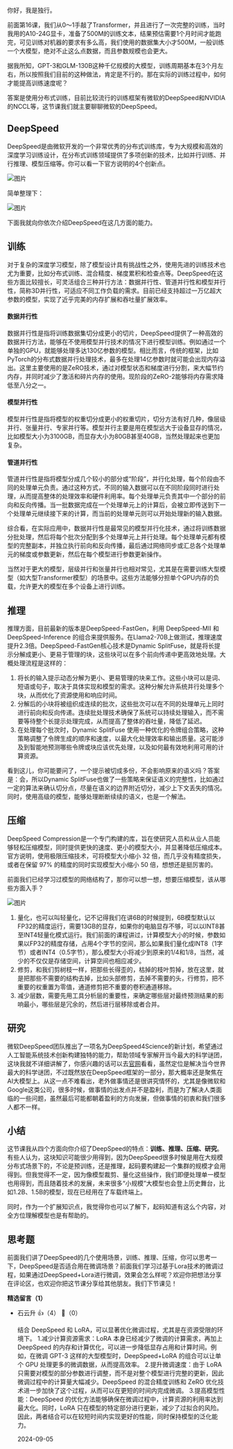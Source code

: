 你好，我是独行。

前面第16课，我们从0～1手敲了Transformer，并且进行了一次完整的训练，当时我用的A10-24G显卡，准备了500M的训练文本，结果预估需要1个月时间才能跑完，可见训练对机器的要求有多么高，我们使用的数据集大小才500M，一般训练一个大模型，绝对不止这么点数据，而且参数规模也会更大。

据我所知，GPT-3和GLM-130B这种千亿规模的大模型，训练周期基本在3个月左右，所以按照我们目前的这种做法，肯定是不行的。那在实际的训练过程中，如何才能提高训练速度呢？

答案是使用分布式训练，目前比较流行的训练框架有微软的DeepSpeed和NVIDIA的NCCL等，这节课我们就主要聊聊微软的DeepSpeed。

## DeepSpeed

DeepSpeed是由微软开发的一个非常优秀的分布式训练库，专为大规模和高效的深度学习训练设计，在分布式训练领域提供了多项创新的技术，比如并行训练、并行推理、模型压缩等。你可以看一下官方说明的4个创新点。

![图片](https://static001.geekbang.org/resource/image/87/7c/879fbdb6b8ac6ef8d1f4c163ceeyye7c.png?wh=2048x475)

简单整理下：

![图片](https://static001.geekbang.org/resource/image/25/ea/25aa98226da8a14c2094941ed23e09ea.jpg?wh=1422x1230)

下面我就向你依次介绍DeepSpeed在这几方面的能力。

## 训练

对于复杂的深度学习模型，除了模型设计具有挑战性之外，使用先进的训练技术也尤为重要，比如分布式训练、混合精度、梯度累积和检查点等。DeepSpeed在这些方面比较擅长，可灵活组合三种并行方法：数据并行性、管道并行性和模型并行性，简称3D并行性，可适应不同工作负载的需求。目前已经支持超过一万亿超大参数的模型，实现了近乎完美的内存扩展和吞吐量扩展效率。

#### 数据并行性

数据并行性是指将训练数据集切分成更小的切片，DeepSpeed提供了一种高效的数据并行方法，能够在不使用模型并行技术的情况下进行模型训练。例如通过一个单独的GPU，就能够处理多达130亿参数的模型。相比而言，传统的框架，比如PyTorch的分布式数据并行处理技术，最多在处理14亿参数时就可能会出现内存溢出。这里主要使用的是ZeRO技术，通过对模型状态和梯度进行分割，来大幅节约内存，并同时减少了激活和碎片内存的使用。现阶段的ZeRO-2能够将内存需求降低至八分之一。

#### 模型并行性

模型并行性是指将模型的权重切分成更小的权重切片，切分方法有好几种，像层级并行、张量并行、专家并行等。模型并行主要是用在模型远大于设备显存的情况，比如模型大小为3100GB，而显存大小为80GB甚至40GB，当然处理起来也更加复杂。

#### 管道并行性

管道并行性是指将模型分成几个较小的部分或“阶段”，并行化处理，每个阶段由不同的处理单元负责。通过这种方式，不同的输入数据可以在不同阶段同时进行处理，从而提高整体的处理效率和硬件利用率。每个处理单元负责其中一个部分的前向和反向传播。当一批数据完成在一个处理单元上的计算后，会被立即传送到下一个处理单元继续接下来的计算，而当前的处理单元则可以开始处理新的输入数据。

综合看，在实际应用中，数据并行性是最常见的模型并行化技术，通过将训练数据分批处理，然后将每个批次分配到多个处理单元上并行处理。每个处理单元都有模型的完整副本，并独立执行前向和反向传播，最后通过网络同步或汇总各个处理单元的梯度或参数更新，然后在每个模型进行参数更新操作。

当然对于更大的模型，层级并行和张量并行也相对常见，尤其是在需要训练大型模型（如大型Transformer模型）的场景中。这些方法能够分担单个GPU内存的负载，允许更大的模型在多个设备上进行训练。

## 推理

推理方面，目前最新的版本是DeepSpeed-FastGen，利用 DeepSpeed-MII 和 DeepSpeed-Inference 的组合来提供服务。在Llama2-70B上做测试，推理速度提升2.3倍。DeepSpeed-FastGen核心技术是Dynamic SplitFuse，就是将长提示分解成更小、更易于管理的块，这些块可以在多个前向传递中更高效地处理。大概处理流程是这样的：

1. 将长的输入提示动态分解为更小、更易管理的块来工作。这些小块可以是词、短语或句子，取决于具体实现和模型的需求。这种分解允许系统并行处理多个块，从而优化了资源使用和响应时间。
2. 分解后的小块将被组织成连续的批次，这些批次可以在不同的处理单元上同时进行前向和反向传递。连续批处理技术确保了系统可以持续处理输入，而不需要等待整个长提示处理完成，从而提高了整体的吞吐量，降低了延迟。
3. 在处理每个批次时，Dynamic SplitFuse 使用一种优化的令牌组合策略，这种策略调整了令牌生成的顺序和速度，以最大化处理效率和输出质量。这可能涉及到智能地预测哪些令牌或块应该优先处理，以及如何最有效地利用可用的计算资源。

看到这儿，你可能要问了，一个提示被切成多份，不会影响原来的语义吗？答案是：会，所以Dynamic SplitFuse也做了一些策略来保证语义的完整性，比如通过一定的算法来确认切分点，尽量在语义的边界附近切分，减少上下文丢失的情况。同时，使用高级的模型，能够处理断断续续的语义，也是一个解法。

## 压缩

DeepSpeed Compression是一个专门构建的库，旨在使研究人员和从业人员能够轻松压缩模型，同时提供更快的速度、更小的模型大小，并显著降低压缩成本。官方说明，使用极限压缩技术，可将模型大小缩小 32 倍，而几乎没有精度损失，或者在保留 97% 的精度的同时实现模型大小缩小 50 倍，想想还是挺厉害的。

前面我们已经学习过模型的网络结构了，那你可以想一想，想要压缩模型，该从哪些方面入手？

![图片](https://static001.geekbang.org/resource/image/6f/c4/6f1121d18abe0d37b6980e14136fyyc4.png?wh=1468x662)

1. 量化，也可以叫轻量化，记不记得我们在讲6B的时候提到，6B模型默认以FP32的精度运行，需要13GB的显存，如果你的电脑显存不够，可以以INT8甚至INT4轻量化模式运行。我们前面的课程讲过，计算模型大小的时候，参数如果以FP32的精度存储，占用4个字节的空间，那么如果我们量化成INT8（1字节）或者INT4（0.5字节），那么模型大小将减少到原来的1/4和1/8，当然，减少的不仅仅是存储空间，计算空间也相应减少。
2. 修剪，和我们剪树枝一样，把那些长得歪的，枯掉的枝叶剪掉，放在这里，就是把那些不需要的结构去掉，比如头部修剪，去掉不需要的头，行修剪，把不重要的权重置为零值，通道修剪把不重要的卷积通道移除。
3. 减少层数，需要先用工具分析层的重要性，来确定哪些层对最终预测结果的影响最小，哪些层是冗余的，然后进行层移除或者合并。

## 研究

微软DeepSpeed团队推出了一项名为DeepSpeed4Science的新计划，希望通过人工智能系统技术创新构建独特的能力，帮助领域专家解开当今最大的科学谜团，这块我就不详细讲解了，你感兴趣的话可以去[官网](https://deepspeed4science.ai/)看看，虽然定位是解决当今世界最大的科学谜团，不过既然放在DeepSpeed框架的一部分，那大概率还是聚焦在AI大模型上。从这一点不难看出，老外做事情还是很讲究情怀的，尤其是像微软和Google这类公司，很多时候，做事情的出发点并不是盈利，而是为了解决人类面临的一些问题，虽然最后可能都朝着盈利的方向发展，但做事情的初衷和我们很多人都不一样。

## 小结

这节课我从四个方面向你介绍了DeepSpeed的特点：**训练、推理、压缩、研究**。有些人认为，这块知识可能很少用得到，因为DeepSpeed很多时候是用在大规模分布式场景下的，不论是预训练，还是推理，起码要构建起一个集群的规模才会用得到。但我觉得不一定，因为像模型裁剪、量化这些操作，我们即便处理单一模型也用得到，而且随着技术的发展，未来很多“小规模”大模型也会登上历史舞台，比如1.2B、1.5B的模型，现在已经用在了车载终端上。

同时，作为一个扩展知识点，我觉得你也可以了解下，起码知道有这么个内容，对全方位理解模型也是有帮助的。

## 思考题

前面我们讲了DeepSpeed的几个使用场景，训练、推理、压缩，你可以思考一下，DeepSpeed是否适合用在微调场景？前面我们学习过基于Lora技术的微调过程，如果通过DeepSpeed+Lora进行微调，效果会怎么样呢？欢迎你把想法分享在评论区，也欢迎你把这节课分享给其他朋友。我们下节课见！
<div><strong>精选留言（1）</strong></div><ul>
<li><span>石云升</span> 👍（4） 💬（0）<p>结合 DeepSpeed 和 LoRA，可以显著优化微调过程，尤其是在资源受限的环境下。
1.减少计算资源需求：LoRA 本身已经减少了微调的计算需求，再加上 DeepSpeed 的内存和计算优化，可以进一步降低显存占用和计算时间。例如，在微调 GPT-3 这样的大型模型时，DeepSpeed+LoRA 的组合可以让单个 GPU 处理更多的微调数据，从而提高效率。
2.提升微调速度：由于 LoRA 只需要对模型的部分参数进行调整，而不是对整个模型进行完整的更新，因此微调过程中的计算量大幅减少。DeepSpeed 的混合精度训练和 ZeRO 优化技术进一步加快了这个过程，从而可以在更短的时间内完成微调。
3.提高模型性能：DeepSpeed 的优化方法能够确保在微调过程中，计算资源的利用率达到最大化。同时，LoRA 只在模型的特定部分进行更新，减少了过拟合的风险。因此，两者结合可以在较短时间内实现更好的性能，同时保持模型的泛化能力。</p>2024-09-05</li><br/>
</ul>